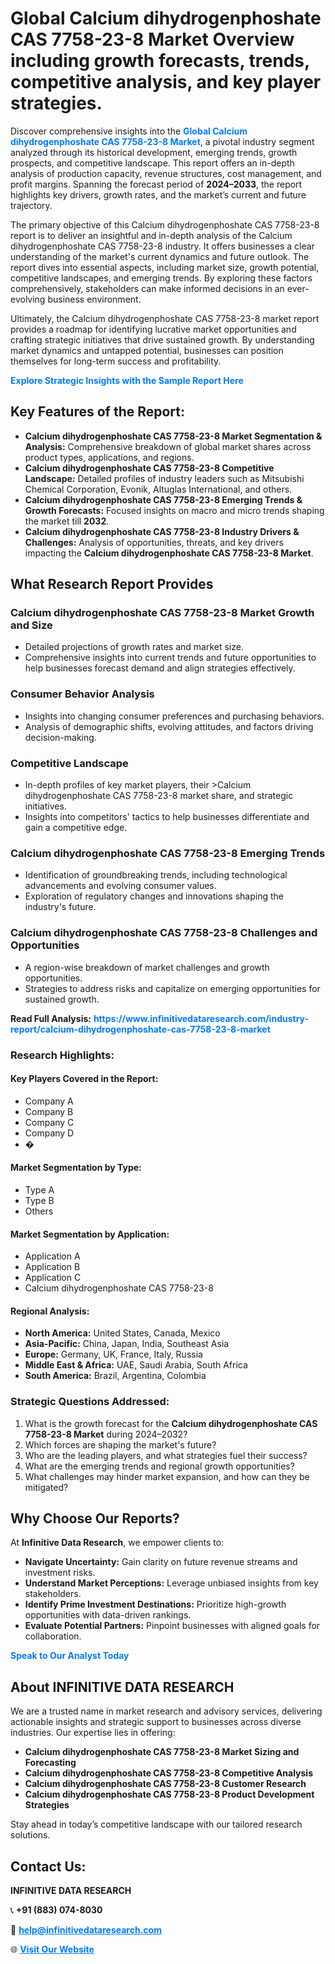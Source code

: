 <h1>Global Calcium dihydrogenphoshate CAS 7758-23-8 Market Overview including growth forecasts, trends, competitive analysis, and key player strategies.</h1>
<p>
Discover comprehensive insights into the 
<a href="https://www.infinitivedataresearch.com/industry-report/calcium-dihydrogenphoshate-cas-7758-23-8-market" rel="dofollow" style="color: #007BFF; text-decoration: none;"><strong>Global Calcium dihydrogenphoshate CAS 7758-23-8 Market</strong></a>, a pivotal industry segment analyzed through its historical development, emerging trends, growth prospects, and competitive landscape. This report offers an in-depth analysis of production capacity, revenue structures, cost management, and profit margins. Spanning the forecast period of <strong>2024–2033</strong>, the report highlights key drivers, growth rates, and the market’s current and future trajectory.
</p>
<p>
The primary objective of this Calcium dihydrogenphoshate CAS 7758-23-8 report is to deliver an insightful and in-depth analysis of the Calcium dihydrogenphoshate CAS 7758-23-8 industry. It offers businesses a clear understanding of the market's current dynamics and future outlook. The report dives into essential aspects, including market size, growth potential, competitive landscapes, and emerging trends. By exploring these factors comprehensively, stakeholders can make informed decisions in an ever-evolving business environment.
</p>
<p>
Ultimately, the Calcium dihydrogenphoshate CAS 7758-23-8 market report provides a roadmap for identifying lucrative market opportunities and crafting strategic initiatives that drive sustained growth. By understanding market dynamics and untapped potential, businesses can position themselves for long-term success and profitability.
</p>
<p>
<a href="https://www.infinitivedataresearch.com/request-sample/reportId=110148" style="color: #007BFF; text-decoration: none;"><strong>Explore Strategic Insights with the Sample Report Here</strong></a>
</p>

<h2>Key Features of the Report:</h2>
<ul>
<li><strong>Calcium dihydrogenphoshate CAS 7758-23-8 Market Segmentation & Analysis:</strong> Comprehensive breakdown of global market shares across product types, applications, and regions.</li>
<li><strong>Calcium dihydrogenphoshate CAS 7758-23-8 Competitive Landscape:</strong> Detailed profiles of industry leaders such as Mitsubishi Chemical Corporation, Evonik, Altuglas International, and others.</li>
<li><strong>Calcium dihydrogenphoshate CAS 7758-23-8 Emerging Trends & Growth Forecasts:</strong> Focused insights on macro and micro trends shaping the market till <strong>2032</strong>.</li>
<li><strong>Calcium dihydrogenphoshate CAS 7758-23-8 Industry Drivers & Challenges:</strong> Analysis of opportunities, threats, and key drivers impacting the <strong>Calcium dihydrogenphoshate CAS 7758-23-8 Market</strong>.</li>
</ul>

<h2>What Research Report Provides</h2>
<h3>Calcium dihydrogenphoshate CAS 7758-23-8 Market Growth and Size</h3>
<ul>
<li>Detailed projections of growth rates and market size.</li>
<li>Comprehensive insights into current trends and future opportunities to help businesses forecast demand and align strategies effectively.</li>
</ul>

<h3>Consumer Behavior Analysis</h3>
<ul>
<li>Insights into changing consumer preferences and purchasing behaviors.</li>
<li>Analysis of demographic shifts, evolving attitudes, and factors driving decision-making.</li>
</ul>

<h3>Competitive Landscape</h3>
<ul>
<li>In-depth profiles of key market players, their >Calcium dihydrogenphoshate CAS 7758-23-8 market share, and strategic initiatives.</li>
<li>Insights into competitors' tactics to help businesses differentiate and gain a competitive edge.</li>
</ul>

<h3>Calcium dihydrogenphoshate CAS 7758-23-8 Emerging Trends</h3>
<ul>
<li>Identification of groundbreaking trends, including technological advancements and evolving consumer values.</li>
<li>Exploration of regulatory changes and innovations shaping the industry's future.</li>
</ul>

<h3>Calcium dihydrogenphoshate CAS 7758-23-8 Challenges and Opportunities</h3>
<ul>
<li>A region-wise breakdown of market challenges and growth opportunities.</li>
<li>Strategies to address risks and capitalize on emerging opportunities for sustained growth.</li>
</ul>
<p><strong>Read Full Analysis:</strong> <a href="https://www.infinitivedataresearch.com/industry-report/calcium-dihydrogenphoshate-cas-7758-23-8-market" rel="dofollow" style="color: #007BFF; text-decoration: none;"><strong>https://www.infinitivedataresearch.com/industry-report/calcium-dihydrogenphoshate-cas-7758-23-8-market</strong></a></p>
<h3>Research Highlights:</h3>
<h4>Key Players Covered in the Report:</h4>
<ul><li>Company A</li><li>Company B</li><li>Company C</li><li>Company D</li><li>�</li></ul>
<h4>Market Segmentation by Type:</h4>
<ul><li>Type A</li><li>Type B</li><li>Others</li></ul>
<h4>Market Segmentation by Application:</h4>
<ul><li>Application A</li><li>Application B</li><li>Application C</li><li>Calcium dihydrogenphoshate CAS 7758-23-8</li></ul>

<h4>Regional Analysis:</h4>
<ul>
<li><strong>North America:</strong> United States, Canada, Mexico</li>
<li><strong>Asia-Pacific:</strong> China, Japan, India, Southeast Asia</li>
<li><strong>Europe:</strong> Germany, UK, France, Italy, Russia</li>
<li><strong>Middle East & Africa:</strong> UAE, Saudi Arabia, South Africa</li>
<li><strong>South America:</strong> Brazil, Argentina, Colombia</li>
</ul>

<h3>Strategic Questions Addressed:</h3>
<ol>
<li>What is the growth forecast for the <strong>Calcium dihydrogenphoshate CAS 7758-23-8 Market</strong> during 2024–2032?</li>
<li>Which forces are shaping the market's future?</li>
<li>Who are the leading players, and what strategies fuel their success?</li>
<li>What are the emerging trends and regional growth opportunities?</li>
<li>What challenges may hinder market expansion, and how can they be mitigated?</li>
</ol>

<h2>Why Choose Our Reports?</h2>
<p>At <strong>Infinitive Data Research</strong>, we empower clients to:</p>
<ul>
<li><strong>Navigate Uncertainty:</strong> Gain clarity on future revenue streams and investment risks.</li>
<li><strong>Understand Market Perceptions:</strong> Leverage unbiased insights from key stakeholders.</li>
<li><strong>Identify Prime Investment Destinations:</strong> Prioritize high-growth opportunities with data-driven rankings.</li>
<li><strong>Evaluate Potential Partners:</strong> Pinpoint businesses with aligned goals for collaboration.</li>
</ul>
<p><a href="https://www.infinitivedataresearch.com/industry-report/calcium-dihydrogenphoshate-cas-7758-23-8-market" rel="dofollow" style="color: #007BFF; text-decoration: none;"><strong>Speak to Our Analyst Today</strong></a></p>

<h2>About INFINITIVE DATA RESEARCH</h2>
<p>We are a trusted name in market research and advisory services, delivering actionable insights and strategic support to businesses across diverse industries. Our expertise lies in offering:</p>
<ul>
<li><strong>Calcium dihydrogenphoshate CAS 7758-23-8 Market Sizing and Forecasting</strong></li>
<li><strong>Calcium dihydrogenphoshate CAS 7758-23-8 Competitive Analysis</strong></li>
<li><strong>Calcium dihydrogenphoshate CAS 7758-23-8 Customer Research</strong></li>
<li><strong>Calcium dihydrogenphoshate CAS 7758-23-8 Product Development Strategies</strong></li>
</ul>
<p>Stay ahead in today’s competitive landscape with our tailored research solutions.</p>

<h2>Contact Us:</h2>
<p><strong>INFINITIVE DATA RESEARCH</strong></p>
<p>📞 <strong>+91 (883) 074-8030</strong></p>
<p>📧 <strong><a href="mailto:help@infinitivedataresearch.com" style="color: #007BFF;">help@infinitivedataresearch.com</a></strong></p>
<p>🌐 <strong><a href="https://www.infinitivedataresearch.com" rel="dofollow" style="color: #007BFF;">Visit Our Website</a></strong></p>
